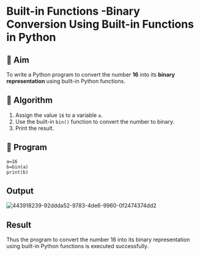 # Built-in Functions -Binary Conversion Using Built-in Functions in Python

## 🎯 Aim
To write a Python program to convert the number **16** into its **binary representation** using built-in Python functions.

## 🧠 Algorithm
1. Assign the value `16` to a variable `a`.
2. Use the built-in `bin()` function to convert the number to binary.
3. Print the result.

## 🧾 Program
```
a=16
b=bin(a)
print(b)
```
## Output
![443918239-92ddda52-9783-4de6-9960-0f2474374dd2](https://github.com/user-attachments/assets/f616f9bb-5c20-469b-87c4-f735dd94a334)

## Result
Thus the program to convert the number 16 into its binary representation using built-in Python functions is executed successfully.
